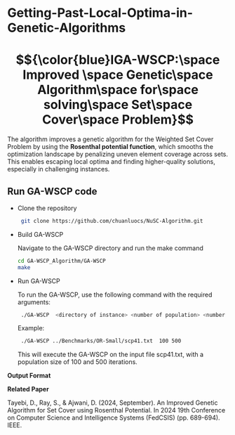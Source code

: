 # Getting-Past-Local-Optima-in-Genetic-Algorithms
# $${\color{blue}IGA-WSCP:\space Improved \space Genetic\space Algorithm\space for\space solving\space Set\space Cover\space Problem}$$
The algorithm improves a genetic algorithm for the Weighted Set Cover Problem by using the **Rosenthal potential function**, which smooths the optimization landscape by penalizing uneven element coverage across sets. This enables escaping local optima and finding higher-quality solutions, especially in challenging instances.


## Run GA-WSCP code
- Clone the repository

  ```bash
   git clone https://github.com/chuanluocs/NuSC-Algorithm.git
   ```

- Build GA-WSCP

  Navigate to the GA-WSCP directory and run the make command

  ```bash
  cd GA-WSCP_Algorithm/GA-WSCP
  make
  ```
- Run GA-WSCP
  
     To run the GA-WSCP, use the following command with the required arguments:

  ```bash
   ./GA-WSCP  <directory of instance> <number of population> <number of iteration>
   ```     
  
  Example:
   ```bash
    ./GA-WSCP ../Benchmarks/OR-Small/scp41.txt  100 500
     ```     

  This will execute the GA-WSCP on the input file scp41.txt, with a population size of 100 and 500 iterations.


**Output Format**

**Related Paper**

Tayebi, D., Ray, S., & Ajwani, D. (2024, September). An Improved Genetic Algorithm for Set Cover using Rosenthal Potential. In 2024 19th Conference on Computer Science and Intelligence Systems (FedCSIS) (pp. 689-694). IEEE.

